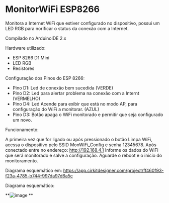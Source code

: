 # MonitorWiFi ESP8266
Monitora a Internet WiFi que estiver configurado no dispositivo, possui um LED RGB para norificar o status da conexão com a Internet.

Compilado no ArduinoIDE 2.x

Hardware utilizado:
- ESP 8266 D1 Mini
- LED RGB
- Resistores

Configuração dos Pinos do ESP 8266:
- Pino D1: Led de conexão bem sucedida (VERDE)
- Pino D2: Led para alertar problema na conexão com a Internt (VERMELHO)
- Pino D4: Led Acende para exibir que está no modo AP, para configuração do WiFi a monitorar. (AZUL)
- Pino D3: Botão apaga o WiFi monitorado e permitir que seja configurado um novo. 

Funcionamento:

A primeira vez que for ligado ou após pressionado o botão Limpa WiFi, acessa o dispositivo pelo SSID MonWiFi_Config e senha 12345678.
Após conectado entre no endereço: http://192.168.4.1
Informe os dados do WiFi que será monitorado e salve a configuração.
Aguarde o reboot e o início do monitoramento.

Diagrama esquemático em: https://app.cirkitdesigner.com/project/ff460f93-f23a-4785-b744-997da97d6a5c

Diagrama esquemático:


**![image](https://github.com/user-attachments/assets/b5a0b02e-8980-4c0c-8fa3-6fdbd0ad8efe)
**
